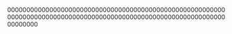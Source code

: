 
00000000000000000000000000000000000000000000000000000000000000000000000000000000000000000000000000000000000000000000000000
